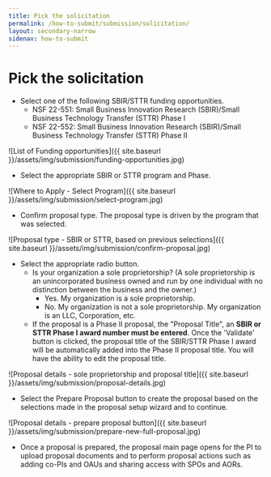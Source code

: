 ```yaml
---
title: Pick the solicitation
permalink: /how-to-submit/submission/solicitation/
layout: secondary-narrow
sidenav: how-to-submit
---
```


# Pick the solicitation

* Select one of the following SBIR/STTR funding opportunities. 
    - NSF 22-551: Small Business Innovation Research (SBIR)/Small Business Technology Transfer (STTR) Phase I 
    - NSF 22-552: Small Business Innovation Research (SBIR)/Small Business Technology Transfer (STTR) Phase II 

![List of Funding opportunities]({{ site.baseurl }}/assets/img/submission/funding-opportunities.jpg)

* Select the appropriate SBIR or STTR program and Phase.

![Where to Apply - Select Program]({{ site.baseurl }}/assets/img/submission/select-program.jpg)

* Confirm proposal type.  The proposal type is driven by the program that was selected. 

![Proposal type - SBIR or STTR, based on previous selections]({{ site.baseurl }}/assets/img/submission/confirm-proposal.jpg)

* Select the appropriate radio button. 
    - Is your organization a sole proprietorship? (A sole proprietorship is an unincorporated business owned and run by one individual with no distinction between the business and the owner.) 
        * Yes. My organization is a sole proprietorship. 
        * No. My organization is not a sole proprietorship. My organization is an LLC, Corporation, etc.
    - If the proposal is a Phase II proposal, the "Proposal Title", an **SBIR or STTR Phase I award number must be entered**. Once the 'Validate' button is clicked, the proposal title of the SBIR/STTR Phase I award will be automatically added into the Phase II proposal title. You will have the ability to edit the proposal title. 

![Proposal details - sole proprietorship and proposal title]({{ site.baseurl }}/assets/img/submission/proposal-details.jpg)

* Select the Prepare Proposal button to create the proposal based on the selections made in the proposal setup wizard and to continue. 

![Proposal details - prepare proposal button]({{ site.baseurl }}/assets/img/submission/prepare-new-full-proposal.jpg)

* Once a proposal is prepared, the proposal main page opens for the PI to upload proposal documents and to perform proposal actions such as adding co-PIs and OAUs and sharing access with SPOs and AORs. 
